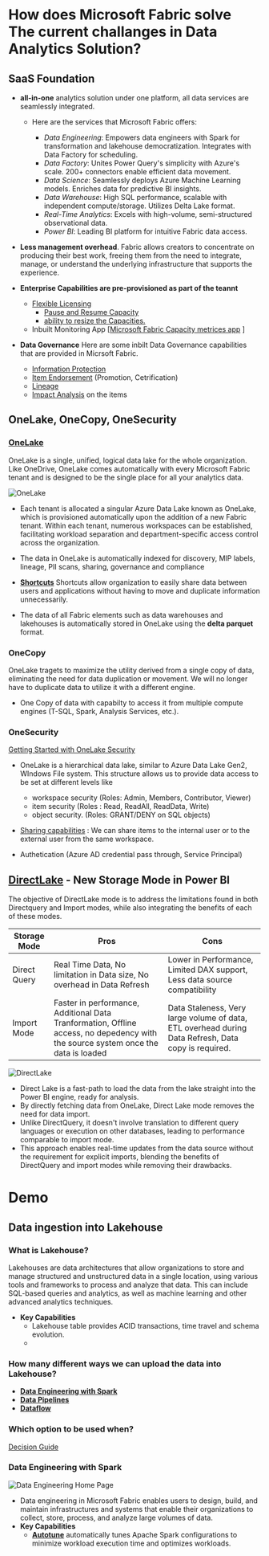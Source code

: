 # How does Microsoft Fabric solve The current challanges in Data Analytics Solution?

## SaaS Foundation

- **all-in-one** analytics solution under one platform, all data services are seamlessly integrated.
  - Here are the services that Microsoft Fabric offers:

    - *Data Engineering*: Empowers data engineers with Spark for transformation and lakehouse democratization. Integrates with Data Factory for scheduling.    
    - *Data Factory*: Unites Power Query's simplicity with Azure's scale. 200+ connectors enable efficient data movement.    
    - *Data Science*: Seamlessly deploys Azure Machine Learning models. Enriches data for predictive BI insights.    
    - *Data Warehouse*: High SQL performance, scalable with independent compute/storage. Utilizes Delta Lake format.    
    - *Real-Time Analytics*: Excels with high-volume, semi-structured observational data.    
    - *Power BI*: Leading BI platform for intuitive Fabric data access.

-  **Less management overhead**. Fabric allows creators to concentrate on producing their best work, freeing them from the need to integrate, manage, or understand the underlying infrastructure that supports the experience.
  
- **Enterprise Capabilities are pre-provisioned as part of the teannt**
  - [Flexible Licensing](https://learn.microsoft.com/en-us/fabric/enterprise/licenses)
    - [Pause and Resume Capacity](https://learn.microsoft.com/en-us/fabric/enterprise/pause-resume)
    - [ability to resize the Capacities.](https://learn.microsoft.com/en-us/fabric/enterprise/scale-capacity) 
  - Inbuilt Monitoring App [[Microsoft Fabric Capacity metrices app](https://learn.microsoft.com/en-us/fabric/enterprise/metrics-app-install?tabs=1st) ]

  
- **Data Governance**
  Here are some inbilt Data Governance capabilities that are provided in Micrsoft Fabric.
  - [ Information Protection ](https://learn.microsoft.com/en-us/fabric/governance/information-protection)
  - [Item Endorsement](https://learn.microsoft.com/en-us/fabric/get-started/endorsement-promote-certify#promote-items) (Promotion, Cetrification)
  - [Lineage](https://learn.microsoft.com/en-us/fabric/governance/lineage)
  - [Impact Analysis](https://learn.microsoft.com/en-us/fabric/governance/impact-analysis) on the items
  


## OneLake, OneCopy, OneSecurity

### [OneLake](https://learn.microsoft.com/en-us/fabric/onelake/onelake-overview)
OneLake is a single, unified, logical data lake for the whole organization. Like OneDrive, OneLake comes automatically with every Microsoft Fabric tenant and is designed to be the single place for all your analytics data.

![OneLake](https://learn.microsoft.com/en-us/fabric/onelake/media/onelake-overview/use-same-copy-of-data.png)

- Each tenant is allocated a singular Azure Data Lake known as OneLake, which is provisioned automatically upon the addition of a new Fabric tenant. Within each tenant, numerous workspaces can be established, facilitating workload separation and department-specific access control across the organization.
- The data in OneLake is automatically indexed for discovery, MIP labels, lineage, PII scans, sharing, governance and compliance

- **[Shortcuts](https://learn.microsoft.com/en-us/fabric/onelake/onelake-shortcuts)** Shortcuts allow organization to easily share data between users and applications without having to move and duplicate information unnecessarily.
- The data of all Fabric elements such as data warehouses and lakehouses is automatically stored in OneLake using the **delta parquet** format.


### OneCopy
OneLake tragets to maximize the utility derived from a single copy of data, eliminating the need for data duplication or movement. We will no longer have to duplicate data to utilize it with a different engine.

- One Copy of data with capabilty to access it from multiple compute engines (T-SQL, Spark, Analysis Services, etc.). 

### OneSecurity
[Getting Started with OneLake Security](https://learn.microsoft.com/en-us/fabric/onelake/get-started-security)

* OneLake is a hierarchical data lake, similar to Azure Data Lake Gen2, WIndows File system. This structure allows us to provide data access to be set at different levels like 
  * workspace security (Roles: Admin, Members, Contributor, Viewer)
  * item security (Roles : Read, ReadAll, ReadData, Write)
  * object security. (Roles: GRANT/DENY on SQL objects)

* [Sharing capabilities](https://learn.microsoft.com/en-us/fabric/get-started/share-items) :  We can share items to the internal user or to the external user from the same workspace. 
* Authetication (Azure AD credential pass through, Service Principal)

## [DirectLake](https://learn.microsoft.com/en-us/power-bi/enterprise/directlake-overview) - New Storage Mode in Power BI

The objective of DirectLake mode is to address the limitations found in both Directquery and Import modes, while also integrating the benefits of each of these modes.

Storage Mode| Pros| Cons
---------|----------|---------
 Direct Query | Real Time Data, No limitation in Data size, No overhead in Data Refresh | Lower in Performance, Limited DAX support, Less data source compatibility
 Import Mode | Faster in performance, Additional Data Tranformation, Offline access, no depedency with the source system once the data is loaded | Data Staleness, Very large volume of data, ETL overhead during Data Refresh, Data copy is required.

![DirectLake](https://learn.microsoft.com/en-us/power-bi/enterprise/media/directlake-overview/directlake-diagram.png)

- Direct Lake is a fast-path to load the data from the lake straight into the Power BI engine, ready for analysis. 
- By directly fetching data from OneLake, Direct Lake mode removes the need for data import. 
- Unlike DirectQuery, it doesn't involve translation to different query languages or execution on other databases, leading to performance comparable to import mode. 
- This approach enables real-time updates from the data source without the requirement for explicit imports, blending the benefits of DirectQuery and import modes while removing their drawbacks. 


# Demo

## Data ingestion into Lakehouse

### What is Lakehouse?

Lakehouses are data architectures that allow organizations to store and manage structured and unstructured data in a single location, using various tools and frameworks to process and analyze that data. This can include SQL-based queries and analytics, as well as machine learning and other advanced analytics techniques.
- **Key Capabilities**
  - Lakehouse table provides ACID transactions, time travel and schema evolution.
  - 

### How many different ways we can upload the data into Lakehouse?

 - **[Data Engineering with Spark](https://learn.microsoft.com/en-us/fabric/data-engineering/data-engineering-overview)**
 - **[Data Pipelines](https://learn.microsoft.com/en-us/fabric/data-factory/data-factory-overview)**
 - **[Dataflow](https://learn.microsoft.com/en-us/fabric/data-factory/create-first-dataflow-gen2)**

### Which option to be used when?

[Decision Guide ](https://learn.microsoft.com/en-us/fabric/get-started/decision-guide-pipeline-dataflow-spark)


### **Data Engineering with Spark**
![Data Engineering Home Page](https://learn.microsoft.com/en-us/fabric/data-engineering/media/data-engineering-overview/data-engineering-artifacts.png)
- Data engineering in Microsoft Fabric enables users to design, build, and maintain infrastructures and systems that enable their organizations to collect, store, process, and analyze large volumes of data.
- **Key Capabilities**
  - **[Autotune](https://learn.microsoft.com/en-us/fabric/data-engineering/autotune?tabs=sparksql)** automatically tunes Apache Spark configurations to minimize workload execution time and optimizes workloads. 

<!-- 
Demo: Ingest data into Delta Tables. Present in Power BI via Direct Lake.

Still need to decide on lakehouse or warehouse, but, not ‘locked in’. All engines can access the delta tables.
Demo: Talk through decision tree
Demo: Build Warehouse, read via Lakehouse. Vise Versa.

Warehouse – it’s like a super evolution & simplification of Dedicated SQL Pool.
Demo: Compared Dedicated SQL Pool vs Warehouse

It’s easy to get started on Fabric. Can leverage low-code approaches, and progress from there as your solution matures.
‘All in one’ billing with CUs.
SaaS benefits over PaaS (but also some downsides).
Demo: Compare the ‘full’ Azure analytics architecture vs Fabric.
Talk: Briefly cover CUs (the awesomeness of bursting and smoothing). -->

